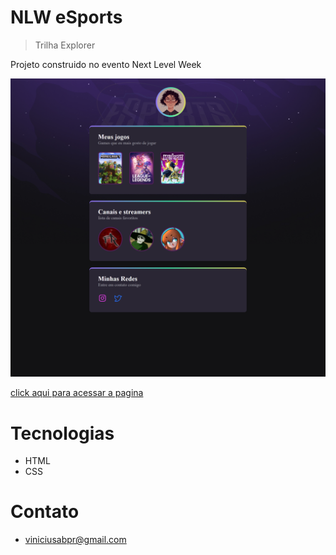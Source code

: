 # NLW eSports

>Trilha  Explorer

Projeto  construido no evento Next Level Week

![Preview](./.github/preview.png)


[click aqui para acessar a pagina](https://viniciusabpr.github.io/NLW/)



# Tecnologias
- HTML
- CSS


# Contato
- viniciusabpr@gmail.com


